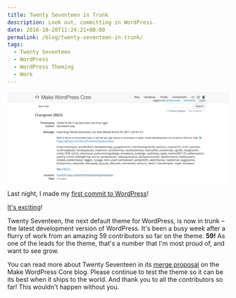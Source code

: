 ```yaml
---
title: Twenty Seventeen in Trunk
description: Look out, committing in WordPress.
date: 2016-10-20T11:24:21+00:00
permalink: /blog/twenty-seventeen-in-trunk/
tags:
  - Twenty Seventeen
  - WordPress
  - WordPress Theming
  - Work
---
```


<img src="./twentyseventeen-commit.png" alt="Screenshot showing the initial commit of Twenty Seventeen." loading="eager" decoding="sync"/>

Last night, I made my [first commit to WordPress](https://core.trac.wordpress.org/changeset/38833/)!

[It's exciting](https://twitter.com/helenhousandi/status/788957937054130176)!

Twenty Seventeen, the next default theme for WordPress, is now in trunk – the latest development version of WordPress. It's been a busy week after a flurry of work from an amazing 59 contributors so far on the theme. **59!** As one of the leads for the theme, that's a number that I'm most proud of, and want to see grow.

You can read more about Twenty Seventeen in its [merge proposal](https://make.wordpress.org/core/2016/10/18/twenty-seventeen-merge-proposal-for-4-7/) on the Make WordPress Core blog. Please continue to test the theme so it can be its best when it ships to the world. And thank you to all the contributors so far! This wouldn't happen without you.
